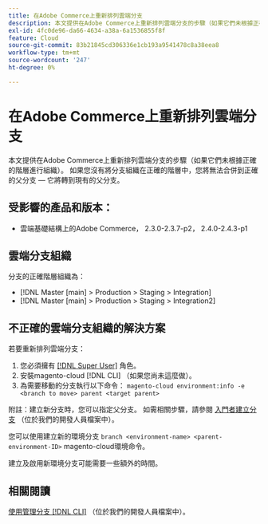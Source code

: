 ```yaml
---
title: 在Adobe Commerce上重新排列雲端分支
description: 本文提供在Adobe Commerce上重新排列雲端分支的步驟（如果它們未根據正確的階層進行組織）。 如果您沒有將分支組織在正確的階層中，您將無法合併到正確的父分支 — 它將轉到現有的父分支。
exl-id: 4fc0de96-da66-4634-a38a-6a1536855f8f
feature: Cloud
source-git-commit: 83b21845cd306336e1cb193a9541478c8a38eea8
workflow-type: tm+mt
source-wordcount: '247'
ht-degree: 0%

---
```


# 在Adobe Commerce上重新排列雲端分支

本文提供在Adobe Commerce上重新排列雲端分支的步驟（如果它們未根據正確的階層進行組織）。 如果您沒有將分支組織在正確的階層中，您將無法合併到正確的父分支 — 它將轉到現有的父分支。

## 受影響的產品和版本：

* 雲端基礎結構上的Adobe Commerce， 2.3.0-2.3.7-p2， 2.4.0-2.4.3-p1

## 雲端分支組織

分支的正確階層組織為：

* [!DNL Master [main] > Production > Staging > Integration]
* [!DNL Master [main] > Production > Staging > Integration2]

## 不正確的雲端分支組織的解決方案

若要重新排列雲端分支：

1. 您必須擁有 [[!DNL Super User]](https://experienceleague.adobe.com/docs/commerce-cloud-service/user-guide/project/user-access.html) 角色。
1. 安裝magento-cloud [!DNL CLI] （如果您尚未這麼做）。
1. 為需要移動的分支執行以下命令：
   `magento-cloud environment:info -e <branch to move> parent <target parent>`

附註：建立新分支時，您可以指定父分支。 如需相關步驟，請參閱 [入門者建立分支](https://devdocs.magento.com/cloud/env/environments-start.html#getstarted) （位於我們的開發人員檔案中）。

您可以使用建立新的環境分支 `branch <environment-name> <parent-environment-ID>` magento-cloud環境命令。

建立及啟用新環境分支可能需要一些額外的時間。

## 相關閱讀

[使用管理分支 [!DNL CLI]](https://devdocs.magento.com/cloud/env/environments-start.html) （位於我們的開發人員檔案中）。
